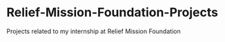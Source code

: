 # Relief-Mission-Foundation-Projects
Projects related to my internship at Relief Mission Foundation
